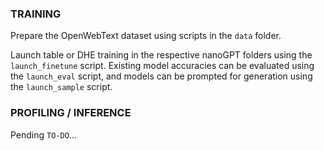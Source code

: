 
### TRAINING 

Prepare the OpenWebText dataset using scripts in the `data` folder.

Launch table or DHE training in the respective nanoGPT folders using the `launch_finetune` script. 
Existing model accuracies can be evaluated using the `launch_eval` script, and models can be prompted for generation using the `launch_sample` script.

### PROFILING / INFERENCE 

Pending `TO-DO`...
